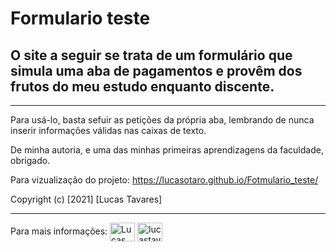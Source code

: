 # Formulario teste
## O site a seguir se trata de um formulário que simula uma aba de pagamentos e provêm dos frutos do meu estudo enquanto discente.

<hr>

Para usá-lo, basta sefuir as petições da própria aba, lembrando de nunca inserir informações válidas nas caixas de texto.

De minha autoria, e uma das minhas primeiras aprendizagens da faculdade, obrigado.

Para vizualização do projeto: https://lucasotaro.github.io/Fotmulario_teste/

Copyright (c) [2021] [Lucas Tavares]

<hr>

Para mais informações:
<a href="https://www.linkedin.com/in/lucas-tavares-79623b202/" target="blank"><img align="center" src="https://cdn.jsdelivr.net/npm/simple-icons@3.0.1/icons/linkedin.svg" alt="Lucas tavares" height="30" width="40" color="#ffff"/></a>
<a href="https://instagram.com/lucastavr_" target="blank"><img align="center" src="https://cdn.jsdelivr.net/npm/simple-icons@3.0.1/icons/instagram.svg" alt="lucastavr_" height="30" width="40" /></a>
